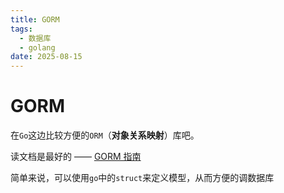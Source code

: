 ```yaml
---
title: GORM
tags:
  - 数据库
  - golang
date: 2025-08-15
---
```

# GORM

在`Go`这边比较方便的`ORM`（**对象关系映射**）库吧。

读文档是最好的 —— [GORM 指南](https://gorm.io/zh_CN/docs/)

简单来说，可以使用`go`中的`struct`来定义模型，从而方便的调数据库